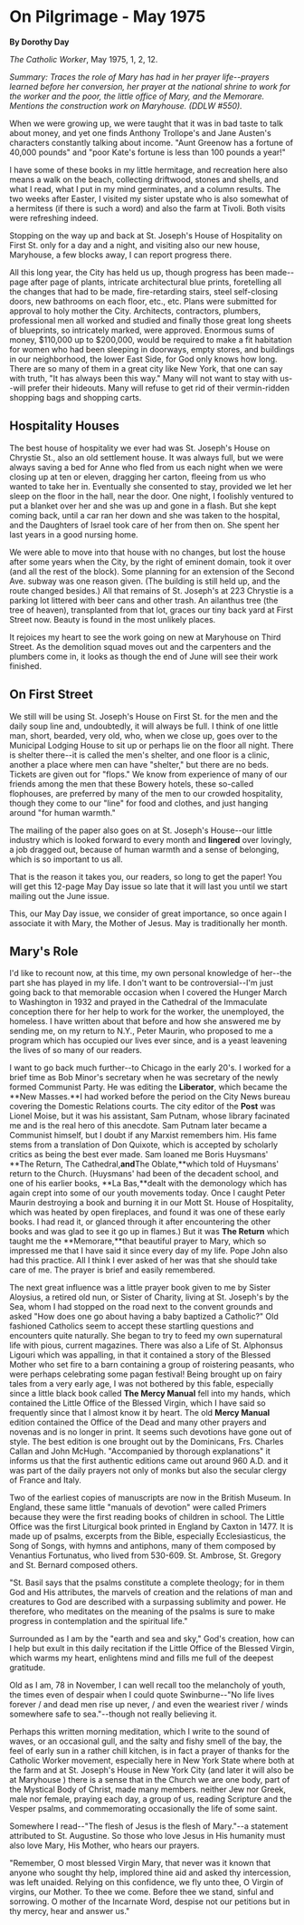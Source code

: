 On Pilgrimage - May 1975
========================

**By Dorothy Day**

*The Catholic Worker*, May 1975, 1, 2, 12.

*Summary: Traces the role of Mary has had in her prayer life--prayers
learned before her conversion, her prayer at the national shrine to work
for the worker and the poor, the little office of Mary, and the
Memorare. Mentions the construction work on Maryhouse. (DDLW \#550).*

When we were growing up, we were taught that it was in bad taste to talk
about money, and yet one finds Anthony Trollope's and Jane Austen's
characters constantly talking about income. "Aunt Greenow has a fortune
of 40,000 pounds" and "poor Kate's fortune is less than 100 pounds a
year!"

I have some of these books in my little hermitage, and recreation here
also means a walk on the beach, collecting driftwood, stones and shells,
and what I read, what I put in my mind germinates, and a column results.
The two weeks after Easter, I visited my sister upstate who is also
somewhat of a hermitess (if there is such a word) and also the farm at
Tivoli. Both visits were refreshing indeed.

Stopping on the way up and back at St. Joseph's House of Hospitality on
First St. only for a day and a night, and visiting also our new house,
Maryhouse, a few blocks away, I can report progress there.

All this long year, the City has held us up, though progress has been
made--page after page of plants, intricate architectural blue prints,
foretelling all the changes that had to be made, fire-retarding stairs,
steel self-closing doors, new bathrooms on each floor, etc., etc. Plans
were submitted for approval to holy mother the City. Architects,
contractors, plumbers, professional men all worked and studied and
finally those great long sheets of blueprints, so intricately marked,
were approved. Enormous sums of money, \$110,000 up to \$200,000, would
be required to make a fit habitation for women who had been sleeping in
doorways, empty stores, and buildings in our neighborhood, the lower
East Side, for God only knows how long. There are so many of them in a
great city like New York, that one can say with truth, "It has always
been this way." Many will not want to stay with us--will prefer their
hideouts. Many will refuse to get rid of their vermin-ridden shopping
bags and shopping carts.

Hospitality Houses
------------------

The best house of hospitality we ever had was St. Joseph's House on
Chrystie St., also an old settlement house. It was always full, but we
were always saving a bed for Anne who fled from us each night when we
were closing up at ten or eleven, dragging her carton, fleeing from us
who wanted to take her in. Eventually she consented to stay, provided we
let her sleep on the floor in the hall, near the door. One night, I
foolishly ventured to put a blanket over her and she was up and gone in
a flash. But she kept coming back, until a car ran her down and she was
taken to the hospital, and the Daughters of Israel took care of her from
then on. She spent her last years in a good nursing home.

We were able to move into that house with no changes, but lost the house
after some years when the City, by the right of eminent domain, took it
over (and all the rest of the block). Some planning for an extension of
the Second Ave. subway was one reason given. (The building is still held
up, and the route changed besides.) All that remains of St. Joseph's at
223 Chrystie is a parking lot littered with beer cans and other trash.
An ailanthus tree (the tree of heaven), transplanted from that lot,
graces our tiny back yard at First Street now. Beauty is found in the
most unlikely places.

It rejoices my heart to see the work going on new at Maryhouse on Third
Street. As the demolition squad moves out and the carpenters and the
plumbers come in, it looks as though the end of June will see their work
finished.

On First Street
---------------

We still will be using St. Joseph's House on First St. for the men and
the daily soup line and, undoubtedly, it will always be full. I think of
one little man, short, bearded, very old, who, when we close up, goes
over to the Municipal Lodging House to sit up or perhaps lie on the
floor all night. There is shelter there--it is called the men's shelter,
and one floor is a clinic, another a place where men can have "shelter,"
but there are no beds. Tickets are given out for "flops." We know from
experience of many of our friends among the men that these Bowery
hotels, these so-called flophouses, are preferred by many of the men to
our crowded hospitality, though they come to our "line" for food and
clothes, and just hanging around "for human warmth."

The mailing of the paper also goes on at St. Joseph's House--our little
industry which is looked forward to every month and **lingered** over
lovingly, a job dragged out, because of human warmth and a sense of
belonging, which is so important to us all.

That is the reason it takes you, our readers, so long to get the paper!
You will get this 12-page May Day issue so late that it will last you
until we start mailing out the June issue.

This, our May Day issue, we consider of great importance, so once again
I associate it with Mary, the Mother of Jesus. May is traditionally her
month.

Mary's Role
-----------

I'd like to recount now, at this time, my own personal knowledge of
her--the part she has played in my life. I don't want to be
controversial--I'm just going back to that memorable occasion when I
covered the Hunger March to Washington in 1932 and prayed in the
Cathedral of the Immaculate conception there for her help to work for
the worker, the unemployed, the homeless. I have written about that
before and how she answered me by sending me, on my return to N.Y.,
Peter Maurin, who proposed to me a program which has occupied our lives
ever since, and is a yeast leavening the lives of so many of our
readers.

I want to go back much further--to Chicago in the early 20's. I worked
for a brief time as Bob Minor's secretary when he was secretary of the
newly formed Communist Party. He was editing the **Liberator**, which
became the **New Masses.**I had worked before the period on the City
News bureau covering the Domestic Relations courts. The city editor of
the **Post** was Lionel Moise, but it was his assistant, Sam Putnam,
whose library facinated me and is the real hero of this anecdote. Sam
Putnam later became a Communist himself, but I doubt if any Marxist
remembers him. His fame stems from a translation of Don Quixote, which
is accepted by scholarly critics as being the best ever made. Sam loaned
me Boris Huysmans' **The Return, The Cathedral,**and**The Oblate,**which
told of Huysmans' return to the Church. (Huysmans' had been of the
decadent school, and one of his earlier books, **La Bas,**dealt with the
demonology which has again crept into some of our youth movements today.
Once I caught Peter Maurin destroying a book and burning it in our Mott
St. House of Hospitality, which was heated by open fireplaces, and found
it was one of these early books. I had read it, or glanced through it
after encountering the other books and was glad to see it go up in
flames.) But it was **The Return** which taught me the **Memorare,**that
beautiful prayer to Mary, which so impressed me that I have said it
since every day of my life. Pope John also had this practice. All I
think I ever asked of her was that she should take care of me. The
prayer is brief and easily remembered.

The next great influence was a little prayer book given to me by Sister
Aloysius, a retired old nun, or Sister of Charity, living at St.
Joseph's by the Sea, whom I had stopped on the road next to the convent
grounds and asked "How does one go about having a baby baptized a
Catholic?" Old fashioned Catholics seem to accept these startling
questions and encounters quite naturally. She began to try to feed my
own supernatural life with pious, current magazines. There was also a
Life of St. Alphonsus Ligouri which was appalling, in that it contained
a story of the Blessed Mother who set fire to a barn containing a group
of roistering peasants, who were perhaps celebrating some pagan
festival! Being brought up on fairy tales from a very early age, I was
not bothered by this fable, especially since a little black book called
**The Mercy Manual** fell into my hands, which contained the Little
Office of the Blessed Virgin, which I have said so frequently since that
I almost know it by heart. The old **Mercy Manual** edition contained
the Office of the Dead and many other prayers and novenas and is no
longer in print. It seems such devotions have gone out of style. The
best edition is one brought out by the Dominicans, Frs. Charles Callan
and John McHugh. "Accompanied by thorough explanations" it informs us
that the first authentic editions came out around 960 A.D. and it was
part of the daily prayers not only of monks but also the secular clergy
of France and Italy.

Two of the earliest copies of manuscripts are now in the British Museum.
In England, these same little "manuals of devotion" were called Primers
because they were the first reading books of children in school. The
Little Office was the first Liturgical book printed in England by Caxton
in 1477. It is made up of psalms, excerpts from the Bible, especially
Ecclesiasticus, the Song of Songs, with hymns and antiphons, many of
them composed by Venantius Fortunatus, who lived from 530-609. St.
Ambrose, St. Gregory and St. Bernard composed others.

"St. Basil says that the psalms constitute a complete theology; for in
them God and His attributes, the marvels of creation and the relations
of man and creatures to God are described with a surpassing sublimity
and power. He therefore, who meditates on the meaning of the psalms is
sure to make progress in contemplation and the spiritual life."

Surrounded as I am by the "earth and sea and sky," God's creation, how
can I help but exult in this daily recitation if the Little Office of
the Blessed Virgin, which warms my heart, enlightens mind and fills me
full of the deepest gratitude.

Old as I am, 78 in November, I can well recall too the melancholy of
youth, the times even of despair when I could quote Swinburne--"No life
lives forever / and dead men rise up never, / and even the weariest
river / winds somewhere safe to sea."--though not really believing it.

Perhaps this written morning meditation, which I write to the sound of
waves, or an occasional gull, and the salty and fishy smell of the bay,
the feel of early sun in a rather chill kitchen, is in fact a prayer of
thanks for the Catholic Worker movement, especially here in New York
State where both at the farm and at St. Joseph's House in New York City
(and later it will also be at Maryhouse ) there is a sense that in the
Church we are one body, part of the Mystical Body of Christ, made many
members. neither Jew nor Greek, male nor female, praying each day, a
group of us, reading Scripture and the Vesper psalms, and commemorating
occasionally the life of some saint.

Somewhere I read--"The flesh of Jesus is the flesh of Mary."--a
statement attributed to St. Augustine. So those who love Jesus in His
humanity must also love Mary, His Mother, who hears our prayers.

"Remember, O most blessed Virgin Mary, that never was it known that
anyone who sought thy help, implored thine aid and asked thy
intercession, was left unaided. Relying on this confidence, we fly unto
thee, O Virgin of virgins, our Mother. To thee we come. Before thee we
stand, sinful and sorrowing. O mother of the Incarnate Word, despise not
our petitions but in thy mercy, hear and answer us."
